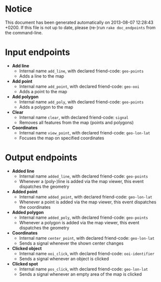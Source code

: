 # Notice
This document has been generated automatically on 2013-08-07 12:28:43 +0200. If this file is not up to date, please (re-)run `rake doc_endpoints` from the command-line.

# Input endpoints
* **Add line**
    * Internal name `add_line`, with declared friend-code: `geo-points`
    * Adds a line to the map
* **Add point**
    * Internal name `add_point`, with declared friend-code: `geo-ooi`
    * Adds a point to the map
* **Add polygon**
    * Internal name `add_poly`, with declared friend-code: `geo-points`
    * Adds a polygon to the map
* **Clear**
    * Internal name `clear`, with declared friend-code: `signal`
    * Removes all features from the map (points and polygons)
* **Coordinates**
    * Internal name `view_point`, with declared friend-code: `geo-lon-lat`
    * Focuses the map on specified coordinates

# Output endpoints
* **Added line**
    * Internal name `added_line`, with declared friend-code: `geo-points`
    * Whenever a (poly-)line is added via the map viewer, this event dispatches the geometry
* **Added point**
    * Internal name `added_point`, with declared friend-code: `geo-lon-lat`
    * Whenever a point is added via the map viewer, this event dispatches the coordinates
* **Added polygon**
    * Internal name `added_poly`, with declared friend-code: `geo-points`
    * Whenever a polygon is added via the map viewer, this event dispatches the geometry
* **Coordinates**
    * Internal name `center_point`, with declared friend-code: `geo-lon-lat`
    * Sends a signal whenever the shown center changes
* **Clicked object**
    * Internal name `ooi_click`, with declared friend-code: `ooi-identifier`
    * Sends a signal whenever an object is clicked
* **Clicked spot**
    * Internal name `pos_click`, with declared friend-code: `geo-lon-lat`
    * Sends a signal whenever an empty area of the map is clicked
